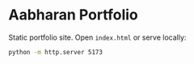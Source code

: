 # Aabharan Portfolio

Static portfolio site. Open `index.html` or serve locally:

```bash
python -m http.server 5173
```

